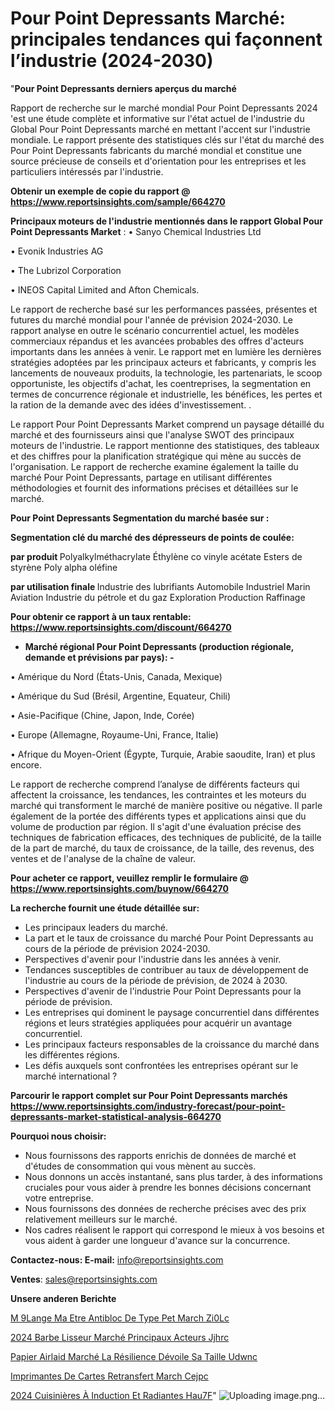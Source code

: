 # Pour Point Depressants Marché: principales tendances qui façonnent l’industrie (2024-2030)

"<strong>Pour Point Depressants derniers aperçus du marché</strong>

Rapport de recherche sur le marché mondial Pour Point Depressants 2024 'est une étude complète et informative sur l'état actuel de l'industrie du Global Pour Point Depressants marché en mettant l'accent sur l'industrie mondiale. Le rapport présente des statistiques clés sur l'état du marché des Pour Point Depressants fabricants du marché mondial et constitue une source précieuse de conseils et d'orientation pour les entreprises et les particuliers intéressés par l'industrie.

<strong>Obtenir un exemple de copie du rapport @ <a href=https://www.reportsinsights.com/sample/664270>https://www.reportsinsights.com/sample/664270</a></strong>

<strong>Principaux moteurs de l'industrie mentionnés dans le rapport Global Pour Point Depressants Market</strong> :
• Sanyo Chemical Industries Ltd

• Evonik Industries AG

• The Lubrizol Corporation

• INEOS Capital Limited and Afton Chemicals.

Le rapport de recherche basé sur les performances passées, présentes et futures du marché mondial pour l'année de prévision 2024-2030. Le rapport analyse en outre le scénario concurrentiel actuel, les modèles commerciaux répandus et les avancées probables des offres d'acteurs importants dans les années à venir. Le rapport met en lumière les dernières stratégies adoptées par les principaux acteurs et fabricants, y compris les lancements de nouveaux produits, la technologie, les partenariats, le scoop opportuniste, les objectifs d'achat, les coentreprises, la segmentation en termes de concurrence régionale et industrielle, les bénéfices, les pertes et la ration de la demande avec des idées d'investissement. .

Le rapport Pour Point Depressants Market comprend un paysage détaillé du marché et des fournisseurs ainsi que l'analyse SWOT des principaux moteurs de l'industrie. Le rapport mentionne des statistiques, des tableaux et des chiffres pour la planification stratégique qui mène au succès de l'organisation. Le rapport de recherche examine également la taille du marché Pour Point Depressants, partage en utilisant différentes méthodologies et fournit des informations précises et détaillées sur le marché.

<strong>Pour Point Depressants Segmentation du marché basée sur :</strong>

<strong> Segmentation clé du marché des dépresseurs de points de coulée: </strong>

<strong> par produit </strong>
Polyalkylméthacrylate
Éthylène co vinyle acétate
Esters de styrène
Poly alpha oléfine

<strong> par utilisation finale </strong>
Industrie des lubrifiants
Automobile
Industriel
Marin
Aviation
Industrie du pétrole et du gaz
Exploration
Production
Raffinage

<strong>Pour obtenir ce rapport à un taux rentable: <a href=https://www.reportsinsights.com/discount/664270>https://www.reportsinsights.com/discount/664270</a></strong>
<ul>
  <li><strong>Marché régional Pour Point Depressants (production régionale, demande et prévisions par pays): -</strong></li>
</ul>
• Amérique du Nord (États-Unis, Canada, Mexique)

• Amérique du Sud (Brésil, Argentine, Equateur, Chili)

• Asie-Pacifique (Chine, Japon, Inde, Corée)

• Europe (Allemagne, Royaume-Uni, France, Italie)

• Afrique du Moyen-Orient (Égypte, Turquie, Arabie saoudite, Iran) et plus encore.

Le rapport de recherche comprend l’analyse de différents facteurs qui affectent la croissance, les tendances, les contraintes et les moteurs du marché qui transforment le marché de manière positive ou négative. Il parle également de la portée des différents types et applications ainsi que du volume de production par région. Il s'agit d'une évaluation précise des techniques de fabrication efficaces, des techniques de publicité, de la taille de la part de marché, du taux de croissance, de la taille, des revenus, des ventes et de l'analyse de la chaîne de valeur.

<strong>Pour acheter ce rapport, veuillez remplir le formulaire @   <a href=https://www.reportsinsights.com/buynow/664270>https://www.reportsinsights.com/buynow/664270</a></strong>

<strong>La recherche fournit une étude détaillée sur:</strong>
<ul>
  <li>Les principaux leaders du marché.</li>
  <li>La part et le taux de croissance du marché Pour Point Depressants au cours de la période de prévision 2024-2030.</li>
  <li>Perspectives d'avenir pour l'industrie dans les années à venir.</li>
  <li>Tendances susceptibles de contribuer au taux de développement de l'industrie au cours de la période de prévision, de 2024 à 2030.</li>
  <li>Perspectives d'avenir de l'industrie Pour Point Depressants pour la période de prévision.</li>
  <li>Les entreprises qui dominent le paysage concurrentiel dans différentes régions et leurs stratégies appliquées pour acquérir un avantage concurrentiel.</li>
  <li>Les principaux facteurs responsables de la croissance du marché dans les différentes régions.</li>
  <li>Les défis auxquels sont confrontées les entreprises opérant sur le marché international ?</li>
</ul>

<strong>Parcourir le rapport complet sur Pour Point Depressants marchés <a href=https://www.reportsinsights.com/industry-forecast/pour-point-depressants-market-statistical-analysis-664270>https://www.reportsinsights.com/industry-forecast/pour-point-depressants-market-statistical-analysis-664270</a></strong>

<strong>Pourquoi nous choisir:</strong>
<ul>
  <li>Nous fournissons des rapports enrichis de données de marché et d'études de consommation qui vous mènent au succès.</li>
  <li>Nous donnons un accès instantané, sans plus tarder, à des informations cruciales pour vous aider à prendre les bonnes décisions concernant votre entreprise.</li>
  <li>Nous fournissons des données de recherche précises avec des prix relativement meilleurs sur le marché.</li>
  <li>Nos cadres réalisent le rapport qui correspond le mieux à vos besoins et vous aident à garder une longueur d'avance sur la concurrence.</li>
</ul>
<strong>Contactez-nous:
</strong><strong>E-mail:</strong> <a href=mailto:info@reportsinsights.com>info@reportsinsights.com</a>

<strong>Ventes</strong>: <a href=mailto:sales@reportsinsights.com>sales@reportsinsights.com</a>

<strong>Unsere anderen Berichte</strong>

<a href=https://www.linkedin.com/pulse/m%C3%A9lange-ma%C3%AEtre-antibloc-de-type-pet-march%C3%A9-zi0lc/>M 9Lange Ma Etre Antibloc De Type Pet March Zi0Lc</a>

<a href=https://www.linkedin.com/pulse/2024-barbe-lisseur-marché-principaux-acteurs-jjhrc/>2024 Barbe Lisseur Marché Principaux Acteurs Jjhrc</a>

<a href=https://www.linkedin.com/pulse/papier-airlaid-marché-la-résilience-dévoile-sa-taille-udwnc/>Papier Airlaid Marché La Résilience Dévoile Sa Taille Udwnc</a>

<a href=https://www.linkedin.com/pulse/imprimantes-de-cartes-retransfert-march%C3%A9-cejpc/>Imprimantes De Cartes Retransfert March Cejpc</a>

<a href=https://www.linkedin.com/pulse/2024-cuisinières-à-induction-et-radiantes-hau7f/>2024 Cuisinières À Induction Et Radiantes Hau7F</a>"
![Uploading image.png…]()
